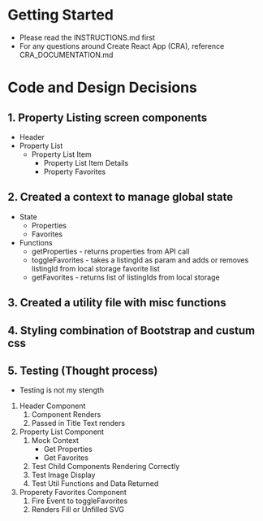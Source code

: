 # Getting Started

- Please read the INSTRUCTIONS.md first
- For any questions around Create React App (CRA), reference
  CRA_DOCUMENTATION.md

# Code and Design Decisions

<!-- Please document your code & design decisions here. -->

## 1. Property Listing screen components

- Header
- Property List
  - Property List Item
    - Property List Item Details
    - Property Favorites

## 2. Created a context to manage global state

- State
  - Properties
  - Favorites
- Functions
  - getProperties - returns properties from API call
  - toggleFavorites - takes a listingId as param and adds or removes listingId from local storage favorite list
  - getFavorites - returns list of listingIds from local storage

## 3. Created a utility file with misc functions

## 4. Styling combination of Bootstrap and custum css

## 5. Testing (Thought process)

- Testing is not my stength

1. Header Component
   1. Component Renders
   2. Passed in Title Text renders
2. Property List Component
   1. Mock Context
      - Get Properties
      - Get Favorites
   2. Test Child Components Rendering Correctly
   3. Test Image Display
   4. Test Util Functions and Data Returned
3. Properety Favorites Component
   1. Fire Event to toggleFavorites
   2. Renders Fill or Unfilled SVG
